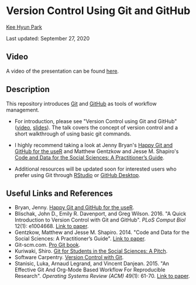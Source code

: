 # Version Control Using Git and GitHub

[Kee Hyun Park](https://github.com/keehyunpark)

Last updated: September 27, 2020

## Video

A video of the presentation can be found [here](https://www.dropbox.com/s/rtwnh4hk7ilo6o2/version-control-khpark.mp4?dl=0).

## Description

This repository introduces [Git](https://git-scm.com/) and [GitHub](https://github.com/) as tools of workflow management.

- For introduction, please see "Version Control using Git and GitHub" ([video](https://umd.box.com/s/0bouj8wp5zn75593nw1jm2uljfbzcukp), [slides](https://github.com/gsa-gvpt/gvpt-methods/blob/master/versioncontrol/slides_vc_short.pdf)). The talk covers the concept of version control and a short walkthrough of using basic git commands.

- I highly recommend taking a look at Jenny Bryan's [Happy Git and GitHub for the useR](https://happygitwithr.com/) and Matthew Gentzkow and Jesse M. Shapiro's [Code and Data for the Social Sciences: A Practitioner’s Guide](https://web.stanford.edu/~gentzkow/research/CodeAndData.pdf).

- Additional resources will be updated soon for interested users who prefer using Git through [RStudio](https://support.rstudio.com/hc/en-us/articles/200532077-Version-Control-with-Git-and-SVN) or [GitHub Desktop](https://desktop.github.com/).

## Useful Links and References

- Bryan, Jenny. [Happy Git and GitHub for the useR](https://happygitwithr.com/).
- Blischak, John D., Emily R. Davenport, and Greg Wilson. 2016. "A Quick Introduction to Version Control with Git and GitHub". _PLoS Comput Biol_ 12(1): e1004668. [Link to paper](https://www.researchgate.net/publication/291327784_A_Quick_Introduction_to_Version_Control_with_Git_and_GitHub).
- Gentzkow, Matthew and Jesse M. Shapiro. 2014. "Code and Data for the Social Sciences: A Practitioner’s Guide". [Link to paper](https://web.stanford.edu/~gentzkow/research/CodeAndData.pdf).
- Git-scm.com. [Pro Git book](https://git-scm.com/book/en/v2).
- Kuriwaki, Shiro. [Git for Students in the Social Sciences: A Pitch](https://www.shirokuriwaki.com/programming/kuriwaki_github_handout.pdf).
- Software Carpentry. [Version Control with Git](https://swcarpentry.github.io/git-novice/).
- Stanisic, Luka, Arnaud Legrand, and Vincent Danjean. 2015. "An Effective Git And Org-Mode Based Workflow For Reproducible Research". _Operating Systems Review (ACM)_ 49(1): 61-70. [Link to paper](https://core.ac.uk/download/pdf/192751147.pdf).
